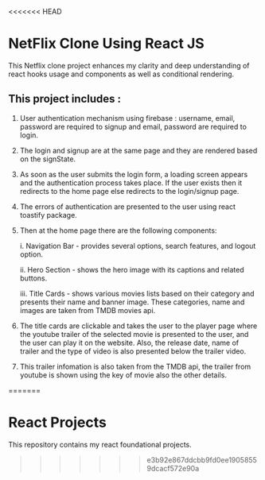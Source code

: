 <<<<<<< HEAD
# NetFlix Clone Using React JS

This Netflix clone project enhances my clarity and deep understanding of react hooks usage and components as well as conditional rendering.

## This project includes :

1. User authentication mechanism using firebase : username, email, password are required to signup and email, password are required to login.

2. The login and signup are at the same page and they are rendered based on the signState.

3. As soon as the user submits the login form, a loading screen appears and the authentication process takes place. If the user exists then it redirects to the home page else redirects to the login/signup page.

4. The errors of authentication are presented to the user using react toastify package.

5. Then at the home page there are the following components:

    i. Navigation Bar - provides several options, search features, and logout option.

    ii. Hero Section - shows the hero image with its captions and related buttons.

    iii. Title Cards - shows various movies lists based on their category and presents their name and banner image. These categories, name and images are taken from TMDB movies api.

6. The title cards are clickable and takes the user to the player page where the youtube trailer of the selected movie is presented to the user, and the user can play it on the website. Also, the release date, name of trailer and the type of video is also presented below the trailer video.

7. This trailer infomation is also taken from the TMDB api, the trailer from youtube is shown using the key of movie also the other details.


=======
# React Projects

This repository contains my react foundational projects.
>>>>>>> e3b92e867ddcbb9fd0ee19058559dcacf572e90a
